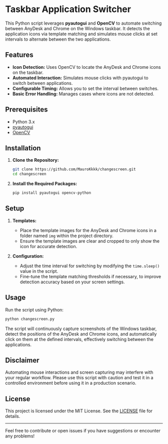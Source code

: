 # Taskbar Application Switcher

This Python script leverages **pyautogui** and **OpenCV** to automate switching between AnyDesk and Chrome on the Windows taskbar. It detects the application icons via template matching and simulates mouse clicks at set intervals to alternate between the two applications.

## Features

- **Icon Detection:** Uses OpenCV to locate the AnyDesk and Chrome icons on the taskbar.
- **Automated Interaction:** Simulates mouse clicks with pyautogui to switch between applications.
- **Configurable Timing:** Allows you to set the interval between switches.
- **Basic Error Handling:** Manages cases where icons are not detected.

## Prerequisites

- Python 3.x
- [pyautogui](https://pyautogui.readthedocs.io/)
- [OpenCV](https://opencv.org/)

## Installation

1. **Clone the Repository:**

   ```bash
   git clone https://github.com/MauroKkkk/changescreen.git
   cd changescreen
   ```

2. **Install the Required Packages:**

   ```bash
   pip install pyautogui opencv-python
   ```

## Setup

1. **Templates:**
   - Place the template images for the AnyDesk and Chrome icons in a folder named `img` within the project directory.
   - Ensure the template images are clear and cropped to only show the icon for accurate detection.

2. **Configuration:**
   - Adjust the time interval for switching by modifying the `time.sleep()` value in the script.
   - Fine-tune the template matching thresholds if necessary, to improve detection accuracy based on your screen settings.

## Usage

Run the script using Python:

```bash
python changescreen.py
```

The script will continuously capture screenshots of the Windows taskbar, detect the positions of the AnyDesk and Chrome icons, and automatically click on them at the defined intervals, effectively switching between the applications.

## Disclaimer

Automating mouse interactions and screen capturing may interfere with your regular workflow. Please use this script with caution and test it in a controlled environment before using it in a production scenario.

## License

This project is licensed under the MIT License. See the [LICENSE](LICENSE) file for details.

---

Feel free to contribute or open issues if you have suggestions or encounter any problems!
